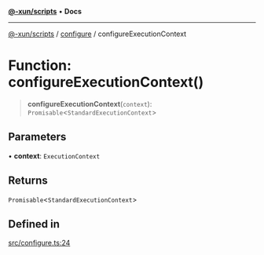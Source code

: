 [**@-xun/scripts**](../../README.md) • **Docs**

***

[@-xun/scripts](../../README.md) / [configure](../README.md) / configureExecutionContext

# Function: configureExecutionContext()

> **configureExecutionContext**(`context`): `Promisable`\<`StandardExecutionContext`\>

## Parameters

• **context**: `ExecutionContext`

## Returns

`Promisable`\<`StandardExecutionContext`\>

## Defined in

[src/configure.ts:24](https://github.com/Xunnamius/xscripts/blob/b57a6be3f30c8c0a2692b256135acbd661d0e92b/src/configure.ts#L24)
